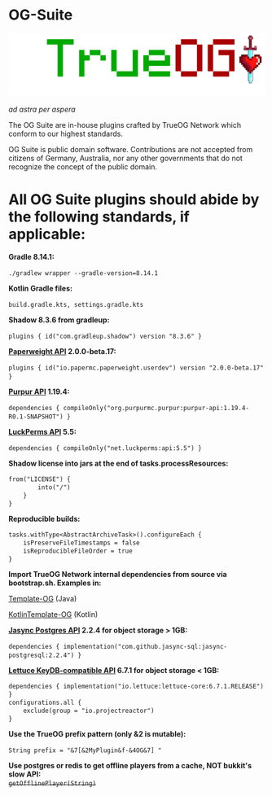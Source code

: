 # OG-Suite

![Icon](https://github.com/true-og/website/blob/main/assets/images/logos/Logo-Alternate-Transparent.png)

*ad astra per aspera*

The OG Suite are in-house plugins crafted by TrueOG Network which conform to our highest standards. 

OG Suite is public domain software. Contributions are not accepted from citizens of Germany, Australia, nor any other governments that do not recognize the concept of the public domain.

# All OG Suite plugins should abide by the following standards, if applicable:

**Gradle 8.14.1:**

```./gradlew wrapper --gradle-version=8.14.1```

**Kotlin Gradle files:**

```build.gradle.kts, settings.gradle.kts```

**Shadow 8.3.6 from gradleup:**

```plugins { id("com.gradleup.shadow") version "8.3.6" }```

**[Paperweight API](https://docs.papermc.io/paper/dev/userdev/) 2.0.0-beta.17:**

```plugins { id("io.papermc.paperweight.userdev") version "2.0.0-beta.17" }```

**[Purpur API](https://repo.purpurmc.org/javadoc/snapshots/org/purpurmc/purpur/purpur-api/1.19.4-R0.1-SNAPSHOT/raw/index.html) 1.19.4:**

```dependencies { compileOnly("org.purpurmc.purpur:purpur-api:1.19.4-R0.1-SNAPSHOT") }```

**[LuckPerms API](https://luckperms.net/wiki/Developer-API) 5.5:**

```dependencies { compileOnly("net.luckperms:api:5.5") }```

**Shadow license into jars at the end of tasks.processResources:**

```
from("LICENSE") {
        into("/")
    } 
}
```

**Reproducible builds:**

```
tasks.withType<AbstractArchiveTask>().configureEach {
    isPreserveFileTimestamps = false
    isReproducibleFileOrder = true
}
```

**Import TrueOG Network internal dependencies from source via bootstrap.sh. Examples in:**

[Template-OG](https://github.com/true-og/Template-OG) (Java)

[KotlinTemplate-OG](https://github.com/true-og/KotlinTemplate-OG) (Kotlin)

**[Jasync Postgres API](https://github.com/jasync-sql/jasync-sql) 2.2.4 for object storage > 1GB:**

```dependencies { implementation("com.github.jasync-sql:jasync-postgresql:2.2.4") }```

**[Lettuce KeyDB-compatible API](https://lettuce.io/docs/getting-started.html) 6.7.1 for object storage < 1GB:**

```
dependencies { implementation("io.lettuce:lettuce-core:6.7.1.RELEASE") }
configurations.all {
    exclude(group = "io.projectreactor")
}
```

**Use the TrueOG prefix pattern (only &2 is mutable):**

```String prefix = "&7[&2MyPlugin&f-&4OG&7] "```

**Use postgres or redis to get offline players from a cache, NOT bukkit's slow API:**  
~~`getOfflinePlayer(String)`~~
